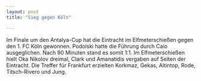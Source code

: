 ```yaml
---
layout: post
title: "Sieg gegen Köln"

---
```


Im Finale um den Antalya-Cup hat die Eintracht im Elfmeterschießen gegen den 1. FC Köln gewonnen. Podolski hatte die Führung durch Caio ausgeglichen. Nach 90 Minuten stand es somit 1:1. Im Elfmeterschießen hielt Oka Nikolov dreimal, Clark und Amanatidis vergaben auf Seiten der Eintracht. Die Treffer für Frankfurt erzielten Korkmaz, Gekas, Altintop, Rode, Titsch-Rivero und Jung.


